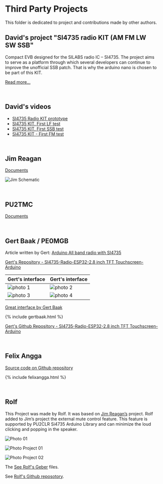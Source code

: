 # Third Party Projects

This folder is dedicated to project and contributions made by other authors.


## David's project "SI4735 radio KIT (AM FM LW SW SSB"
Compact EVB designed for the SILABS radio IC – SI4735.
The project aims to serve as a platform through which several developers can continue to improve the unofficial SSB patch. That is why the arduino nano is chosen to be part of this KIT.

[Read more...](https://davidmartinsengineering.wordpress.com/si4735-radio-kit/)


<BR>

## David's videos 

* [SI4735 Radio KIT prototype](https://youtu.be/ENqokz09xvU)
* [SI4735 KIT. First LF test](https://youtu.be/hjDvo8ehZi4)
* [SI4735 KIT. First SSB test](https://youtu.be/bZW6NiOEGSQ)
* [SI4735 KIT - First FM test](https://youtu.be/LudpuwJSajU)



<BR>

## Jim Reagan

[Documents](https://github.com/pu2clr/SI4735/tree/master/extras/Third_Party_Projects/Jim_Reagan)

![Jim Schematic](https://pu2clr.github.io/SI4735/extras/Third_Party_Projects/Jim_Reagan/jim_reagan.png)

<BR>

## PU2TMC

[Documents](https://github.com/pu2clr/SI4735/tree/master/extras/Third_Party_Projects/Luiz_pu2tmc)


<BR>

## Gert Baak / PE0MGB

Article written by Gert: [Arduino All band radio with SI4735](https://www.pi4raz.nl/razzies/razzies202009.pdf)

[Gert's Repository - SI4735-Radio-ESP32-2.8 inch TFT Touchscreen-Arduino](https://github.com/pe0mgb/SI4735-Radio-ESP32-Touchscreen-Arduino?fbclid=IwAR3TQd2j4HxAFvpcGkbXiPuDly8m2OnGclTDiqthnkbqqe2fN1McP2m3WSI)

| Gert's interface | Gert's interface |
| ---------------- | ---------------- | 
|  ![photo 1](https://github.com/pu2clr/SI4735/blob/master/extras/Third_Party_Projects/Gert_Baak/g1.png) |  ![photo 2](https://github.com/pu2clr/SI4735/blob/master/extras/Third_Party_Projects/Gert_Baak/g2.png)           |
|  ![photo 3](https://github.com/pu2clr/SI4735/blob/master/extras/Third_Party_Projects/Gert_Baak/g3.png)           |  ![photo 4](https://github.com/pu2clr/SI4735/blob/master/extras/Third_Party_Projects/Gert_Baak/g4.png)           |


[Great interface by Gert Baak](https://youtu.be/hRHSzFr_lQE)

{% include gertbaak.html %}

[Gert's Github Repository - SI4735-Radio-ESP32-2.8 inch TFT Touchscreen-Arduino](https://github.com/pe0mgb/SI4735-Radio-ESP32-Touchscreen-Arduino?fbclid=IwAR3TQd2j4HxAFvpcGkbXiPuDly8m2OnGclTDiqthnkbqqe2fN1McP2m3WSI)


<BR>

## Felix Angga

[Source code on Github repository](https://github.com/felangga/slametradio)

{% include felixangga.html %}

<BR>

## Rolf 

This Project was made by Rolf.  It was based on [Jim Reagan’s](https://github.com/pu2clr/SI4735/tree/master/extras/Third_Party_Projects#jim-reagan) project.  Rolf added to Jim’s project the external mute control feature.  This feature is supported by PU2CLR Si4735 Arduino Library and can minimize the loud clicking and popping in the speaker. 


![Photo 01](https://pu2clr.github.io/SI4735/extras/Third_Party_Projects/Rolf/Parts.JPG)


![Photo Project 01](https://pu2clr.github.io/SI4735/extras/Third_Party_Projects/Rolf/photo_1.jpg)


![Photo Project 02](https://pu2clr.github.io/SI4735/extras/Third_Party_Projects/Rolf/photo_2.jpg)


The [See Rolf's Geber](https://github.com/pu2clr/SI4735/tree/master/extras/Third_Party_Projects/Rolf) files. 


See [Rolf's Github reposotory]().

